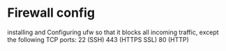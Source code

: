 Firewall config
===============
installing and Configuring ufw so that it blocks all incoming traffic, except the following TCP ports:
22 (SSH)
443 (HTTPS SSL)
80 (HTTP)
